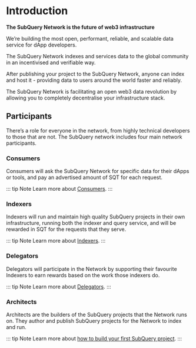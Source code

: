 # Introduction

**The SubQuery Network is the future of web3 infrastructure**

We’re building the most open, performant, reliable, and scalable data service for dApp developers.

The SubQuery Network indexes and services data to the global community in an incentivised and verifiable way.

After publishing your project to the SubQuery Network, anyone can index and host it - providing data to users around the world faster and reliably.

The SubQuery Network is facilitating an open web3 data revolution by allowing you to completely decentralise your infrastructure stack.

## Participants

There’s a role for everyone in the network, from highly technical developers to those that are not. The SubQuery network includes four main network participants.

### Consumers

Consumers will ask the SubQuery Network for specific data for their dApps or tools, and pay an advertised amount of SQT for each request.

::: tip Note
Learn more about [Consumers](./consumers.md).
:::

### Indexers

Indexers will run and maintain high quality SubQuery projects in their own infrastructure, running both the indexer and query service, and will be rewarded in SQT for the requests that they serve.

::: tip Note
Learn more about [Indexers](./indexers.md).
:::

### Delegators

Delegators will participate in the Network by supporting their favourite Indexers to earn rewards based on the work those indexers do.

::: tip Note
Learn more about [Delegators](./delegators.md).
:::

### Architects

Architects are the builders of the SubQuery projects that the Network runs on. They author and publish SubQuery projects for the Network to index and run.

::: tip Note
Learn more about [how to build your first SubQuery project](../build/introduction.md).
:::
